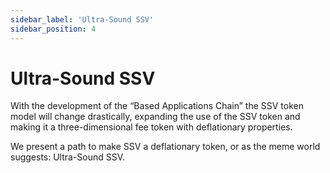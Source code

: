 ```yaml
---
sidebar_label: 'Ultra-Sound SSV'
sidebar_position: 4
---
```


# Ultra-Sound SSV

With the development of the “Based Applications Chain” the SSV token model will change drastically, expanding the use of the SSV token and making it a three-dimensional fee token with deflationary properties.

We present a path to make SSV a deflationary token, or as the meme world suggests: Ultra-Sound SSV.